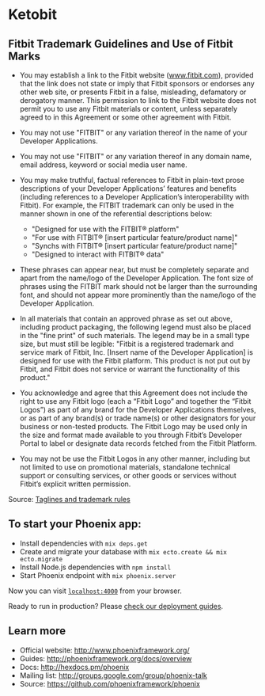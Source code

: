 # Ketobit


## Fitbit Trademark Guidelines and Use of Fitbit Marks

* You may establish a link to the Fitbit website (www.fitbit.com), provided that the link does not state or imply that Fitbit sponsors or endorses any other web site, or presents Fitbit in a false, misleading, defamatory or derogatory manner. This permission to link to the Fitbit website does not permit you to use any Fitbit materials or content, unless separately agreed to in this Agreement or some other agreement with Fitbit.

* You may not use "FITBIT" or any variation thereof in the name of your Developer Applications.

* You may not use "FITBIT" or any variation thereof in any domain name, email address, keyword or social media user name.

* You may make truthful, factual references to Fitbit in plain-text prose descriptions of your Developer Applications’ features and benefits (including references to a Developer Application’s interoperability with Fitbit). For example, the FITBIT trademark can only be used in the manner shown in one of the referential descriptions below:

  * "Designed for use with the FITBIT® platform"
  * "For use with FITBIT® [insert particular feature/product name]"
  * "Synchs with FITBIT® [insert particular feature/product name]"
  * "Designed to interact with FITBIT® data"

* These phrases can appear near, but must be completely separate and apart from the name/logo of the Developer Application. The font size of phrases using the FITBIT mark should not be larger than the surrounding font, and should not appear more prominently than the name/logo of the Developer Application.

* In all materials that contain an approved phrase as set out above, including product packaging, the following legend must also be placed in the "fine print" of such materials. The legend may be in a small type size, but must still be legible: "Fitbit is a registered trademark and service mark of Fitbit, Inc. [Insert name of the Developer Application] is designed for use with the Fitbit platform. This product is not put out by Fitbit, and Fitbit does not service or warrant the functionality of this product."

* You acknowledge and agree that this Agreement does not include the right to use any Fitbit logo (each a “Fitbit Logo” and together the “Fitbit Logos”) as part of any brand for the Developer Applications themselves, or as part of any brand(s) or trade name(s) or other designators for your business or non-tested products. The Fitbit Logo may be used only in the size and format made available to you through Fitbit’s Developer Portal to label or designate data records fetched from the Fitbit Platform.

* You may not be use the Fitbit Logos in any other manner, including but not limited to use on promotional materials, standalone technical support or consulting services, or other goods or services without Fitbit’s explicit written permission.

Source: [Taglines and trademark rules](https://dev.fitbit.com/trademark)



To start your Phoenix app:
-------------------------
  * Install dependencies with `mix deps.get`
  * Create and migrate your database with `mix ecto.create && mix ecto.migrate`
  * Install Node.js dependencies with `npm install`
  * Start Phoenix endpoint with `mix phoenix.server`

Now you can visit [`localhost:4000`](http://localhost:4000) from your browser.

Ready to run in production? Please [check our deployment guides](http://www.phoenixframework.org/docs/deployment).

## Learn more

  * Official website: http://www.phoenixframework.org/
  * Guides: http://phoenixframework.org/docs/overview
  * Docs: http://hexdocs.pm/phoenix
  * Mailing list: http://groups.google.com/group/phoenix-talk
  * Source: https://github.com/phoenixframework/phoenix
